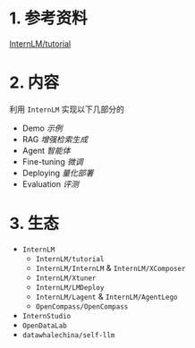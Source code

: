 
# 1. 参考资料
[InternLM/tutorial](https://github.com/InternLM/tutorial/tree/main)



# 2. 内容
利用 `InternLM` 实现以下几部分的
+ Demo *示例*
+ RAG *增强检索生成*
+ Agent *智能体*
+ Fine-tuning *微调*
+ Deploying *量化部署*
+ Evaluation *评测*

# 3. 生态
+ `InternLM`
    + `InternLM/tutorial`
    + `InternLM/InternLM` & `InternLM/XComposer`  
    + `InternLM/Xtuner`
    + `InternLM/LMDeploy`
    + `InternLM/Lagent` & `InternLM/AgentLego`
    + `OpenCompass/OpenCompass`
+ `InternStudio`
+ `OpenDataLab`
+ `datawhalechina/self-llm`
